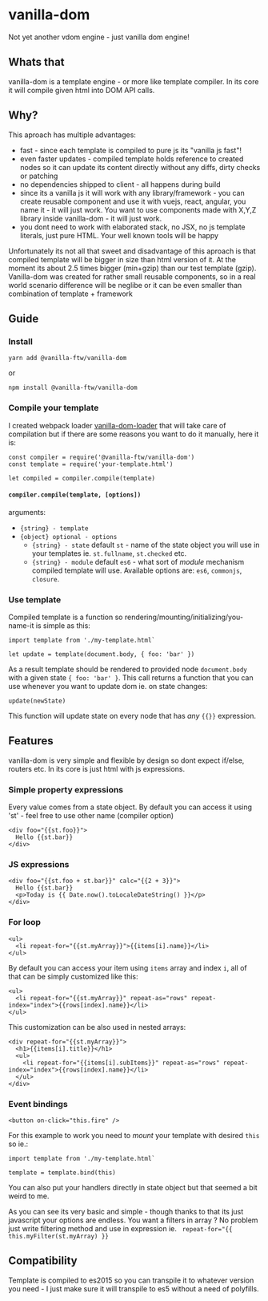# vanilla-dom
Not yet another vdom engine - just vanilla dom engine!

## Whats that
vanilla-dom is a template engine - or more like template compiler.
In its core it will compile given html into DOM API calls.

## Why?
This aproach has multiple advantages:
-  fast - since each template is compiled to pure js its "vanilla js fast"!
-  even faster updates - compiled template holds reference to created nodes so it can update its content directly without any diffs, dirty checks or patching
-  no dependencies shipped to client - all happens during build
-  since its a vanilla js it will work with any library/framework - you can create reusable component and use it with vuejs, react, angular, you name it - it will just work. You want to use components made with X,Y,Z library inside vanilla-dom - it will just work.
-  you dont need to work with elaborated stack, no JSX, no js template literals, just pure HTML. Your well known tools will be happy

Unfortunately its not all that sweet and disadvantage of this aproach is that compiled template will be bigger in size than html version of it. At the moment its about 2.5 times bigger (min+gzip) than our test template (gzip). Vanilla-dom was created for rather small reusable components, so in a real world scenario difference will be neglibe or it can be even smaller than combination of template + framework

## Guide

### Install
```
yarn add @vanilla-ftw/vanilla-dom
```
or 
```
npm install @vanilla-ftw/vanilla-dom
```

### Compile your template
I created webpack loader [vanilla-dom-loader](http://github.com/mgibas/vanilla-dom-loader) that will take care of compilation but if there are some reasons you want to do it manually, here it is:
```
const compiler = require('@vanilla-ftw/vanilla-dom')
const template = require('your-template.html')

let compiled = compiler.compile(template)
```

#### `compiler.compile(template, [options])`

arguments:
-  `{string} - template`
-  `{object} optional - options`
    * `{string} - state` default `st` - name of the state object you will use in your templates ie. `st.fullname`, `st.checked` etc.
    * `{string} - module` default `es6` - what sort of _module_ mechanism compiled template will use. Available options are: `es6`, `commonjs`, `closure`. 
 
### Use template
Compiled template is a function so rendering/mounting/initializing/you-name-it is simple as this:
```
import template from './my-template.html`

let update = template(document.body, { foo: 'bar' })
```
As a result template should be rendered to provided node `document.body` with a given state `{ foo: 'bar' }`. This call returns a function that you can use whenever you want to update dom ie. on state changes:

```
update(newState)
```

This function will update state on every node that has *any* `{{}}` expression.

## Features

vanilla-dom is very simple and flexible by design so dont expect if/else, routers etc. In its core is just html with js expressions.

### Simple property expressions
Every value comes from a state object. By default you can access it using 'st' - feel free to use other name (compiler option)
```
<div foo="{{st.foo}}">
  Hello {{st.bar}}
</div>
```

### JS expressions
```
<div foo="{{st.foo + st.bar}}" calc="{{2 + 3}}">
  Hello {{st.bar}}
  <p>Today is {{ Date.now().toLocaleDateString() }}</p>
</div>
```

### For loop
```
<ul>
  <li repeat-for="{{st.myArray}}">{{items[i].name}}</li>
</ul>
```
By default you can access your item using `items` array and index `i`, all of that can be simply customized like this:
```
<ul>
  <li repeat-for="{{st.myArray}}" repeat-as="rows" repeat-index="index">{{rows[index].name}}</li>
</ul>
```
This customization can be also used in nested arrays:
```
<div repeat-for="{{st.myArray}}">
  <h1>{{items[i].title}}</h1>
  <ul>
    <li repeat-for="{{items[i].subItems}}" repeat-as="rows" repeat-index="index">{{rows[index].name}}</li>
  </ul>
</div>
```

### Event bindings
```
<button on-click="this.fire" />
```
For this example to work you need to _mount_ your template with desired `this` so ie.:
```
import template from './my-template.html`

template = template.bind(this)
```

You can also put your handlers directly in state object but that seemed a bit weird to me.

As you can see its very basic and simple - though thanks to that its just javascript your options are endless. You want a filters in array ? No problem just write filtering method and use in expression ie. ``` repeat-for="{{ this.myFilter(st.myArray) }}```

## Compatibility
Template is compiled to es2015 so you can transpile it to whatever version you need - I just make sure it will transpile to es5 without a need of polyfills. 

